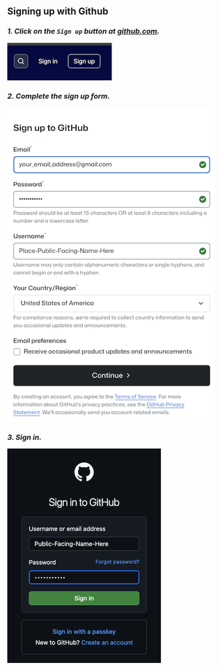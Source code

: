 ## Signing up with Github

### _1. Click on the `Sign up` button at [github.com](https://github.com)._

![](signup-button.png)

### _2. Complete the sign up form._

![](signup-page.png)

### _3. Sign in._

![](signin.png)

